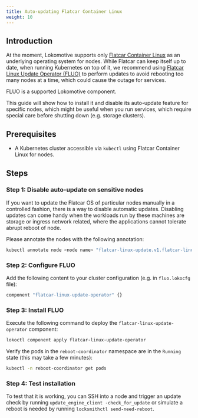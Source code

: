```yaml
---
title: Auto-updating Flatcar Container Linux
weight: 10
---
```


## Introduction

At the moment, Lokomotive supports only [Flatcar Container Linux](https://www.flatcar-linux.org/) as
an underlying operating system for nodes. While Flatcar can keep itself up to date, when running
Kubernetes on top of it, we recommend using [Flatcar Linux Update Operator
(FLUO)](https://github.com/kinvolk/flatcar-linux-update-operator) to perform updates to avoid
rebooting too many nodes at a time, which could cause the outage for services.

FLUO is a supported Lokomotive component.

This guide will show how to install it and disable its
auto-update feature for specific nodes, which might be useful when you run services, which require
special care before shutting down (e.g. storage clusters).

## Prerequisites

- A Kubernetes cluster accessible via `kubectl` using Flatcar Container Linux for nodes.

## Steps

### Step 1: Disable auto-update on sensitive nodes

If you want to update the Flatcar OS of particular nodes manually in a controlled fashion, there is
a way to disable automatic updates. Disabling updates can come handy when the workloads run by these
machines are storage or ingress network related, where the applications cannot tolerate abrupt
reboot of node.

Please annotate the nodes with the following annotation:

```bash
kubectl annotate node <node name> "flatcar-linux-update.v1.flatcar-linux.net/reboot-paused=true"
```

### Step 2: Configure FLUO

Add the following content to your cluster configuration (e.g. in `fluo.lokocfg` file):

```tf
component "flatcar-linux-update-operator" {}
```

### Step 3: Install FLUO

Execute the following command to deploy the `flatcar-linux-update-operator` component:

```bash
lokoctl component apply flatcar-linux-update-operator
```

Verify the pods in the `reboot-coordinator` namespace are in the `Running` state (this may take a few
minutes):

```bash
kubectl -n reboot-coordinator get pods
```

### Step 4: Test installation

To test that it is working, you can SSH into a node and trigger an update check by running
`update_engine_client -check_for_update` or simulate a reboot is needed by running
`locksmithctl send-need-reboot`.

